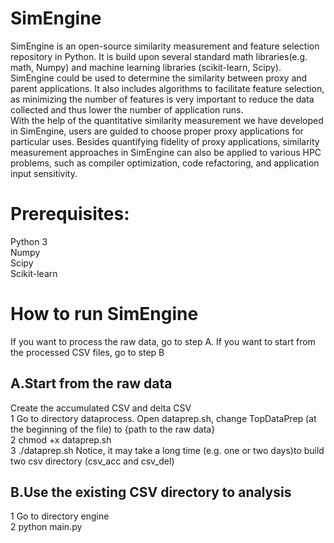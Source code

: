 # SimEngine
SimEngine is an open-source similarity measurement and feature selection repository in Python. It is build upon several standard math libraries(e.g. math, Numpy) and machine learning libraries (scikit-learn, Scipy).  
SimEngine could be used to determine the similarity between proxy and parent applications. It also includes algorithms to facilitate feature selection, as minimizing the number of features is very important to reduce the data collected and thus lower the number of application runs.  
With the help of the quantitative similarity measurement we have developed in SimEngine, users are guided to choose proper proxy applications for particular uses. Besides quantifying fidelity of proxy applications, similarity measurement approaches in SimEngine can also be applied to various HPC problems, such as compiler optimization, code refactoring, and application input sensitivity.  

# Prerequisites:
Python 3  
Numpy  
Scipy  
Scikit-learn  

# How to run SimEngine
If you want to process the raw data, go to step A. If you want to start from the processed CSV files, go to step B

## A.Start from the raw data
Create the accumulated CSV and delta CSV  
1 Go to directory dataprocess. Open dataprep.sh, change TopDataPrep (at the beginning of the file) to {path to the raw data}  
2 chmod +x dataprep.sh  
3 ./dataprep.sh  Notice, it may take a long time (e.g. one or two days)to build two csv directory (csv_acc and csv_del)    

## B.Use the existing CSV directory to analysis
1 Go to directory engine  
2 python main.py  


